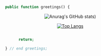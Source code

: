 ```php

      public function greetings() {

```
<div class="rainbow" align=center>
   


   ![Anurag's GitHub stats](https://github-readme-stats.vercel.app/api?username=Sonecaa&theme=synthwave&show_icons=true&hide=contribs&include_all_commits=true))
   
   [![Top Langs](https://github-readme-stats.vercel.app/api/top-langs/?username=Sonecaa&layout=compact)](https://github.com/anuraghazra/github-readme-stats)


</div>

```php

            return;

      } // end greetings;

```

